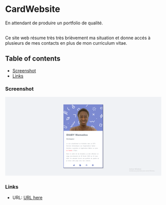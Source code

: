 # CardWebsite
<p>En attendant de produire un portfolio de qualité.</p>
<br>Ce site web résume très très brièvement ma situation  et donne accés à plusieurs de mes contacts en plus de mon curriculum vitae.
<br>

## Table of contents

  - [Screenshot](#screenshot)
  - [Links](#links)

### Screenshot

![Desktop Screen](image/Capture_Screen.PNG)


### Links

- URL: [URL here](https://diaby-mamadou.netlify.app/)

